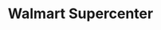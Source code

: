 ---
title: "Walmart Supercenter"
url: /sacramento/walmart-supercenter-delta-shores-circle-south/
shop: supermarket
---